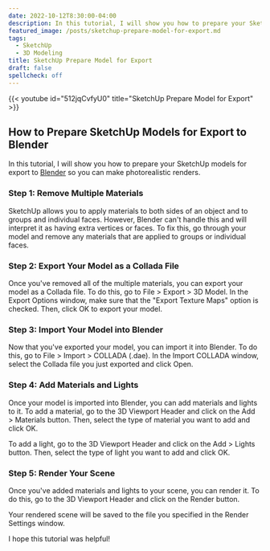 ```yaml
---
date: 2022-10-12T8:30:00-04:00
description: In this tutorial, I will show you how to prepare your SketchUp models for export to Blender so you can make photorealistic renders.
featured_image: /posts/sketchup-prepare-model-for-export.md
tags:
  - SketchUp
  - 3D Modeling
title: SketchUp Prepare Model for Export
draft: false
spellcheck: off
---
```


{{< youtube id="512jqCvfyU0" title="SketchUp Prepare Model for Export" >}}

## How to Prepare SketchUp Models for Export to Blender

In this tutorial, I will show you how to prepare your SketchUp models for export to [Blender](../3d-modeling/blender/blender.md) so you can make photorealistic renders.

### Step 1: Remove Multiple Materials

SketchUp allows you to apply materials to both sides of an object and to groups and individual faces. However, Blender can't handle this and will interpret it as having extra vertices or faces. To fix this, go through your model and remove any materials that are applied to groups or individual faces.

### Step 2: Export Your Model as a Collada File

Once you've removed all of the multiple materials, you can export your model as a Collada file. To do this, go to File > Export > 3D Model. In the Export Options window, make sure that the "Export Texture Maps" option is checked. Then, click OK to export your model.

### Step 3: Import Your Model into Blender

Now that you've exported your model, you can import it into Blender. To do this, go to File > Import > COLLADA (.dae). In the Import COLLADA window, select the Collada file you just exported and click Open.

### Step 4: Add Materials and Lights

Once your model is imported into Blender, you can add materials and lights to it. To add a material, go to the 3D Viewport Header and click on the Add > Materials button. Then, select the type of material you want to add and click OK.

To add a light, go to the 3D Viewport Header and click on the Add > Lights button. Then, select the type of light you want to add and click OK.

### Step 5: Render Your Scene

Once you've added materials and lights to your scene, you can render it. To do this, go to the 3D Viewport Header and click on the Render button.

Your rendered scene will be saved to the file you specified in the Render Settings window.

I hope this tutorial was helpful!

